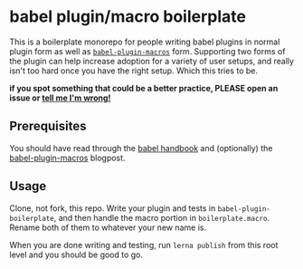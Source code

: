 # babel plugin/macro boilerplate

This is a boilerplate monorepo for people writing babel plugins in normal plugin form as well as [`babel-plugin-macros`][babel-plugin-macros] form. Supporting two forms of the plugin can help increase adoption for a variety of user setups, and really isn't too hard once you have the right setup. Which this tries to be.

**if you spot something that could be a better practice, PLEASE open an issue or [tell me I'm wrong!](https://twitter.com/swyx)**

## Prerequisites

You should have read through the [babel handbook][babel handbook] and (optionally) the [babel-plugin-macros][babel-plugin-macros] blogpost.

## Usage

Clone, not fork, this repo. Write your plugin and tests in `babel-plugin-boilerplate`, and then handle the macro portion in `boilerplate.macro`. Rename both of them to whatever your new name is.

When you are done writing and testing, run `lerna publish` from this root level and you should be good to go.


[babel-plugin-macros]: https://babeljs.io/blog/2017/09/11/zero-config-with-babel-macros
[babel handbook]: https://github.com/jamiebuilds/babel-handbook/blob/master/translations/en/plugin-handbook.md
